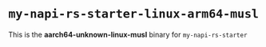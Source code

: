 # `my-napi-rs-starter-linux-arm64-musl`

This is the **aarch64-unknown-linux-musl** binary for `my-napi-rs-starter`
